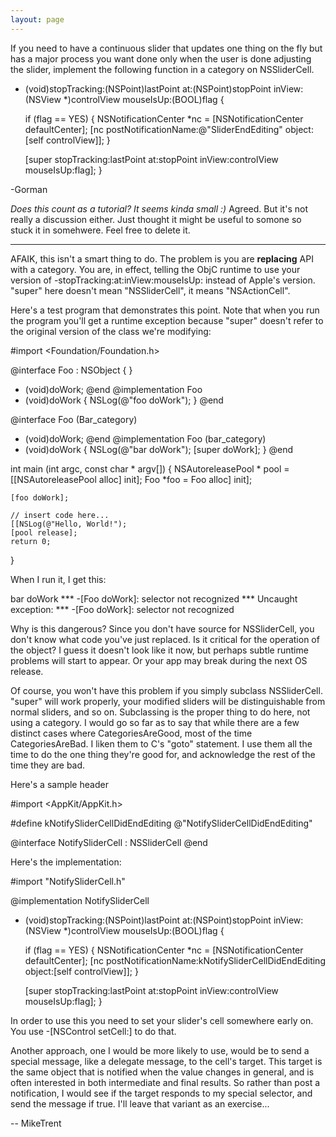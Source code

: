 ```yaml
---
layout: page
---
```


If you need to have a continuous slider that updates one thing on the fly but has a major process you want done only when the user is done adjusting the slider, implement the following function in a category on NSSliderCell.

    

- (void)stopTracking:(NSPoint)lastPoint at:(NSPoint)stopPoint 
    inView:(NSView *)controlView mouseIsUp:(BOOL)flag
{

    if (flag == YES) {
        NSNotificationCenter *nc = [NSNotificationCenter defaultCenter];
        [nc postNotificationName:@"SliderEndEditing"
                          object:[self controlView]];
    }

    [super stopTracking:lastPoint at:stopPoint 
                 inView:controlView mouseIsUp:flag];
}


-Gorman

*Does this count as a tutorial? It seems kinda small :)*
Agreed. But it's not really a discussion either. Just thought it might be useful to somone so stuck it in somehwere. Feel free to delete it.

----

AFAIK, this isn't a smart thing to do. The problem is you are **replacing** API with a category. You are, in effect, telling the ObjC runtime to use your version of -stopTracking:at:inView:mouseIsUp: instead of Apple's version. "super" here doesn't mean "NSSliderCell", it means "NSActionCell".

Here's a test program that demonstrates this point. Note that when you run the program you'll get a runtime exception because "super" doesn't refer to the original version of the class we're modifying:

    
#import <Foundation/Foundation.h>

@interface Foo : NSObject
{
}
- (void)doWork;
@end
@implementation Foo
- (void)doWork
{
    NSLog(@"foo doWork");
}
@end

@interface Foo (Bar_category)
- (void)doWork;
@end
@implementation Foo (bar_category)
- (void)doWork
{
    NSLog(@"bar doWork");
    [super doWork];
}
@end

int main (int argc, const char * argv[]) {
    NSAutoreleasePool * pool = [[NSAutoreleasePool alloc] init];
    Foo *foo = Foo alloc] init];

    [foo doWork];

    // insert code here...
    [[NSLog(@"Hello, World!");
    [pool release];
    return 0;
}


When I run it, I get this:

    
bar doWork
*** -[Foo doWork]: selector not recognized
*** Uncaught exception: <NSInvalidArgumentException> 
*** -[Foo doWork]: selector not recognized


Why is this dangerous? Since you don't have source for NSSliderCell, you don't know what code you've just replaced. Is it critical for the operation of the object? I guess it doesn't look like it now, but perhaps subtle runtime problems will start to appear. Or your app may break during the next OS release. 

Of course, you won't have this problem if you simply subclass NSSliderCell. "super" will work properly, your modified sliders will be distinguishable from normal sliders, and so on. Subclassing is the proper thing to do here, not using a category. I would go so far as to say that while there are a few distinct cases where CategoriesAreGood, most of the time CategoriesAreBad. I liken them to C's "goto" statement. I use them all the time to do the one thing they're good for, and acknowledge the rest of the time they are bad.

Here's a sample header

    

#import <AppKit/AppKit.h>

#define kNotifySliderCellDidEndEditing @"NotifySliderCellDidEndEditing"

@interface NotifySliderCell : NSSliderCell
@end


Here's the implementation:

    
#import "NotifySliderCell.h"

@implementation NotifySliderCell

- (void)stopTracking:(NSPoint)lastPoint at:(NSPoint)stopPoint 
    inView:(NSView *)controlView mouseIsUp:(BOOL)flag
{

    if (flag == YES) {
        NSNotificationCenter *nc = [NSNotificationCenter defaultCenter];
        [nc postNotificationName:kNotifySliderCellDidEndEditing
                          object:[self controlView]];
    }

    [super stopTracking:lastPoint at:stopPoint 
                 inView:controlView mouseIsUp:flag];
}


In order to use this you need to set your slider's cell somewhere early on. You use -[NSControl setCell:] to do that.

Another approach, one I would be more likely to use, would be to send a special message, like a delegate message, to the cell's target. This target is the same object that is notified when the value changes in general, and is often interested in both intermediate and final results. So rather than post a notification, I would see if the target responds to my special selector, and send the message if true. I'll leave that variant as an exercise...

-- MikeTrent
